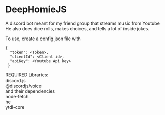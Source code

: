 # DeepHomieJS
A discord bot meant for my friend group that streams music from Youtube
He also does dice rolls, makes choices, and tells a lot of inside jokes.

To use, create a config.json file with 
```
{
  "token": <Token>,
  "clientId": <Client id>,
  "apiKey": <Youtube Api key>
 }
```
REQUIRED Libraries:  
discord.js  
@discordjs/voice  
and their dependencies  
node-fetch  
he  
ytdl-core

